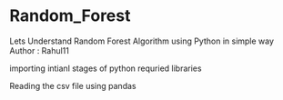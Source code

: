 # Random_Forest
Lets Understand Random Forest Algorithm using Python in simple way
<br>
Author : Rahul11

importing intianl stages of python requried libraries

Reading the csv file using pandas
